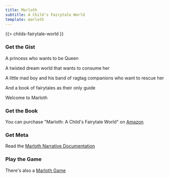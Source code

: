 ```yaml
---
title: Marloth
subtitle: A Child's Fairytale World
template: marloth 
---
```


{{> childs-fairytale-world }}

### Get the Gist

A princess who wants to be Queen

A twisted dream world that wants to consume her

A little mad boy and his band of ragtag companions who want to rescue her

And a book of fairytales as their only guide

Welcome to Marloth

### Get the Book

You can purchase "Marloth: A Child's Fairytale World" on <a target="_blank" href="http://www.amazon.com/Marloth-Childs-Fairytale-Christopher-Johnson/dp/0615484387">Amazon</a>

### Get Meta

Read the [Marloth Narrative Documentation](./marloth-narrative-documentation.md)

### Play the Game

There's also a [Marloth Game](./marloth-games.md)
